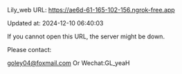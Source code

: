 Lily_web URL: https://ae6d-61-165-102-156.ngrok-free.app

Updated at: 2024-12-10 06:40:03

If you cannot open this URL, the server might be down.

Please contact: 

goley04@foxmail.com Or Wechat:GL_yeaH